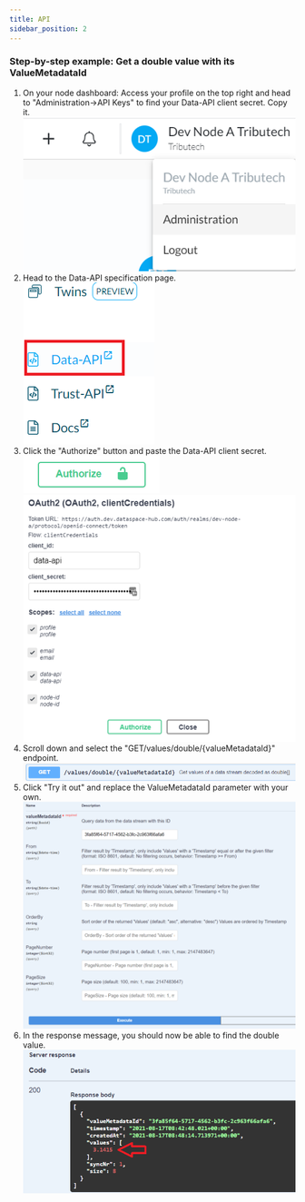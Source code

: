 ```yaml
---
title: API
sidebar_position: 2
---
```


### Step-by-step example: **Get a double value with its ValueMetadataId**

1. On your node dashboard: Access your profile on the top right and head to "Administration->API Keys" to find your Data-API client secret. Copy it.  
![image](assets/administration.png) 
2. Head to the Data-API specification page.  
![image](assets/data_api_tab_small.png)    
3. Click the "Authorize" button and paste the Data-API client secret.  
![image](assets/authorize.png)  
![image](assets/authorize_secret.png)
4. Scroll down and select the "GET/values/double/{valueMetadataId}" endpoint.  
![image](assets/data_api_get_double.png)
5. Click "Try it out" and replace the ValueMetadataId parameter with your own.  
![image](assets/data_api_enter_id.png)
6. In the response message, you should now be able to find the double value.  
![image](assets/server_response_success.png)